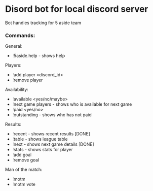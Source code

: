 # Disord bot for local discord server

Bot handles tracking for 5 aside team

### Commands:

General:

- !5aside.help - shows help

Players:

- !add player <name> <discord_id>
- !remove player <name>

Availability:

- !available <yes/no/maybe> <game number>
- !next game players - shows who is available for next game
- !paid <player> <yes/no> <game number>
- !outstanding - shows who has not paid

Results:

- !recent - shows recent results [DONE]
- !table - shows league table
- !next - shows next game details [DONE]
- !stats <player> - shows stats for player
- !add goal <player> <num of goals> <game number>
- !remove goal <player> <num of goals> <game number>

Man of the match:

- !motm
- !motm vote <player> <game number>

